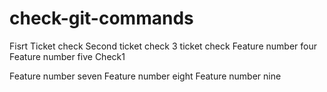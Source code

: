 # check-git-commands

Fisrt Ticket check
Second ticket check
3 ticket check
Feature number four
Feature number five
Check1


Feature number seven
Feature number eight
Feature number nine

